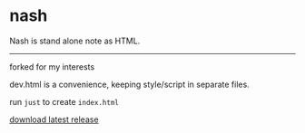 # nash

Nash is stand alone note as HTML.

---

forked for my interests

dev.html is a convenience, keeping style/script in separate files.

run `just` to create `index.html`

[download latest release](https://github.com/shmup/nash/releases/latest/download/release.html)
